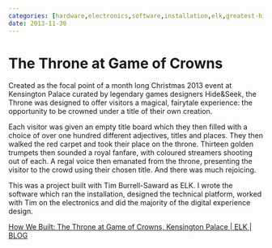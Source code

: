 ```yaml
---
categories: [hardware,electronics,software,installation,elk,greatest-hits,creative-technologist,immersive] 
date: 2013-11-30
---
```


# The Throne at Game of Crowns

Created as the focal point of a month long Christmas 2013 event at Kensington Palace curated by legendary games designers Hide&Seek, the Throne was designed to offer visitors a magical, fairytale experience: the opportunity to be crowned under a title of their own creation.

Each visitor was given an empty title board which they then filled with a choice of over one hundred different adjectives, titles and places. They then walked the red carpet and took their place on the throne. Thirteen golden trumpets then sounded a royal fanfare, with coloured streamers shooting out of each. A regal voice then emanated from the throne, presenting the visitor to the crowd using their chosen title. And there was much rejoicing.

This was a project built with Tim Burrell-Saward as ELK. I wrote the software which ran the installation, designed the technical platform, worked with Tim on the electronics and did the majority of the digital experience design.

[How We Built: The Throne at Game of Crowns, Kensington Palace | ELK | BLOG](http://elkworks.co.uk/blog/how-we-built-game-of-crowns-throne/)